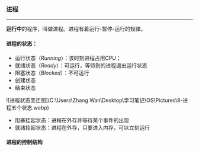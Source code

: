### 进程

***

**运行中**的程序，叫做进程。进程有着运行-暂停-运行的规律。

#### 进程的状态：

* 运行状态（*Running*）：该时刻进程占用CPU；
* 就绪状态（*Ready*）：可运行，等待别的进程退出运行状态
* 阻塞状态（*Blocked*）：不可运行
* 创建状态
* 结束状态

![进程状态变迁图](C:\Users\Zhang Wan\Desktop\学习笔记\OS\Pictures\8-进程五个状态.webp)

* 阻塞挂起状态：进程在外存并等待某个事件的出现
* 就绪挂起状态：进程在外存，只要进入内存，可以立刻运行



#### 进程的控制结构

